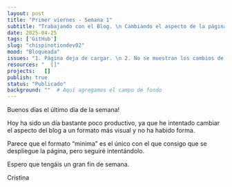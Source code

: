 ```yaml
---
layout: post
title: "Primer viernes - Semana 1"
subtitle: "Trabajando con el Blog. \n Cambiando el aspecto de la página"
date: 2025-04-25
tags: ['GitHub']
slug: "chispinotiondev02"
mood: "Bloqueada"
issues: "1. Página deja de cargar. \n 2. No se muestran los cambios de la apariencia"
resources: "  []"
projects:   []
publish: true
status: "Publicado"
background: ""  # Aquí agregamos el campo de fondo
---
```


Buenos días el último día de la semana!

Hoy ha sido un día bastante poco productivo, ya que he intentado cambiar el aspecto del blog a un formato más visual y no ha habido forma.

Parece que el formato “minima” es el único con el que consigo que se despliegue la página, pero seguiré intentándolo.

Espero que tengáis un gran fin de semana.

Cristina
